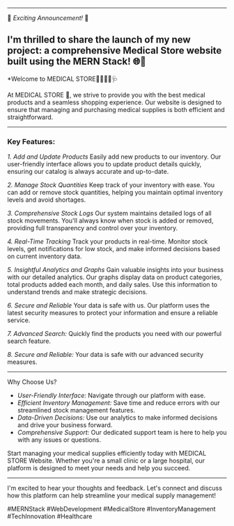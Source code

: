 
---

🚀 *Exciting Announcement!* 🚀

I'm thrilled to share the launch of my new project: a comprehensive Medical Store website built using the MERN Stack! 🌐💊
---

*Welcome to MEDICAL STORE💊👨‍⚕🥼🩺

At MEDICAL STORE 🏪, we strive to provide you with the best medical products and a seamless shopping experience. Our website is designed to ensure that managing and purchasing medical supplies is both efficient and straightforward.

 __________

### Key Features:

*1. Add and Update Products*
Easily add new products to our inventory. Our user-friendly interface allows you to update product details quickly, ensuring our catalog is always accurate and up-to-date.

*2. Manage Stock Quantities*
Keep track of your inventory with ease. You can add or remove stock quantities, helping you maintain optimal inventory levels and avoid shortages.

*3. Comprehensive Stock Logs*
Our system maintains detailed logs of all stock movements. You'll always know when stock is added or removed, providing full transparency and control over your inventory.

*4. Real-Time Tracking*
Track your products in real-time. Monitor stock levels, get notifications for low stock, and make informed decisions based on current inventory data.

*5. Insightful Analytics and Graphs*
Gain valuable insights into your business with our detailed analytics. Our graphs display data on product categories, total products added each month, and daily sales. Use this information to understand trends and make strategic decisions.

*6. Secure and Reliable*
Your data is safe with us. Our platform uses the latest security measures to protect your information and ensure a reliable service.

*7. Advanced Search:* 
Quickly find the products you need with our powerful search feature.

*8. Secure and Reliable:* 
Your data is safe with our advanced security measures.

-----------------

 Why Choose Us?

- *User-Friendly Interface:* Navigate through our platform with ease.
- *Efficient Inventory Management:* Save time and reduce errors with our streamlined stock management features.
- *Data-Driven Decisions:* Use our analytics to make informed decisions and drive your business forward.
- *Comprehensive Support:* Our dedicated support team is here to help you with any issues or questions.

Start managing your medical supplies efficiently today with MEDICAL STORE Website. Whether you're a small clinic or a large hospital, our platform is designed to meet your needs and help you succeed.

--------

I'm excited to hear your thoughts and feedback. Let's connect and discuss how this platform can help streamline your medical supply management!

#MERNStack #WebDevelopment #MedicalStore #InventoryManagement #TechInnovation #Healthcare
